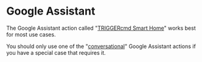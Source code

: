 # Google Assistant

The Google Assistant action called "[TRIGGERcmd Smart Home](./SmartHomeGoogle.md)" works best for most use cases.  

You should only use one of the "[conversational](./ConversationalGoogle.md)" Google Assistant actions if you have a special case that requires it.